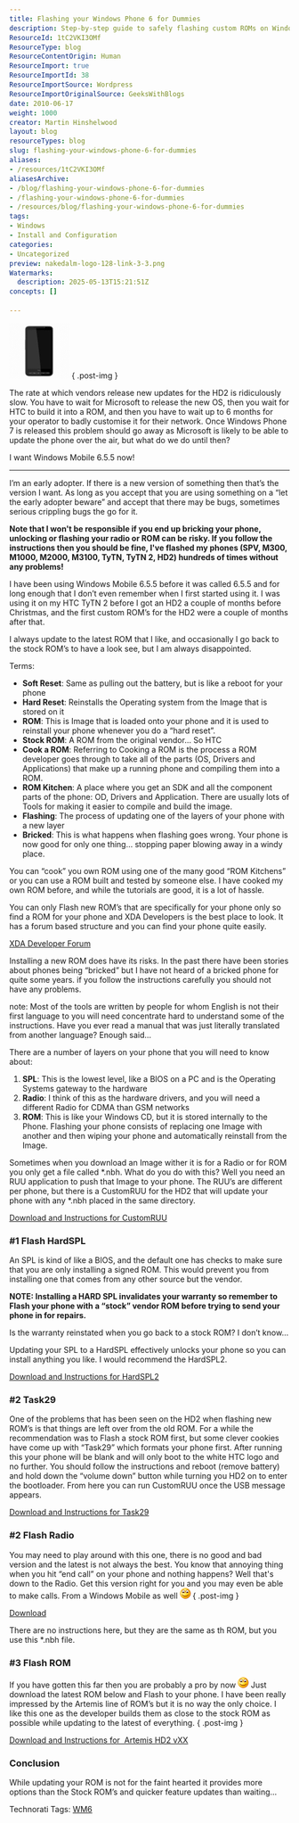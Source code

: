 ```yaml
---
title: Flashing your Windows Phone 6 for Dummies
description: Step-by-step guide to safely flashing custom ROMs on Windows Phone 6 devices, including key terms, risks, tools, and links to resources for the HTC HD2.
ResourceId: 1tC2VKI3OMf
ResourceType: blog
ResourceContentOrigin: Human
ResourceImport: true
ResourceImportId: 38
ResourceImportSource: Wordpress
ResourceImportOriginalSource: GeeksWithBlogs
date: 2010-06-17
weight: 1000
creator: Martin Hinshelwood
layout: blog
resourceTypes: blog
slug: flashing-your-windows-phone-6-for-dummies
aliases:
- /resources/1tC2VKI3OMf
aliasesArchive:
- /blog/flashing-your-windows-phone-6-for-dummies
- /flashing-your-windows-phone-6-for-dummies
- /resources/blog/flashing-your-windows-phone-6-for-dummies
tags:
- Windows
- Install and Configuration
categories:
- Uncategorized
preview: nakedalm-logo-128-link-3-3.png
Watermarks:
  description: 2025-05-13T15:21:51Z
concepts: []

---
```

![image](images/FlashingyourHTCHD2withWindow.5forDummies_A588-image_-1-1.png)
{ .post-img }

The rate at which vendors release new updates for the HD2 is ridiculously slow. You have to wait for Microsoft to release the new OS, then you wait for HTC to build it into a ROM, and then you have to wait up to 6 months for your operator to badly customise it for their network. Once Windows Phone 7 is released this problem should go away as Microsoft is likely to be able to update the phone over the air, but what do we do until then?

I want Windows Mobile 6.5.5 now!

---

I’m an early adopter. If there is a new version of something then that’s the version I want. As long as you accept that you are using something on a “let the early adopter beware” and accept that there may be bugs, sometimes serious crippling bugs the go for it.

**Note that I won't be responsible if you end up bricking your phone, unlocking or flashing your radio or ROM can be risky. If you follow the instructions then you should be fine, I've flashed my phones (SPV, M300, M1000, M2000, M3100, TyTN, TyTN 2, HD2) hundreds of times without any problems!**

I have been using Windows Mobile 6.5.5 before it was called 6.5.5 and for long enough that I don’t even remember when I first started using it. I was using it on my HTC TyTN 2 before I got an HD2 a couple of months before Christmas, and the first custom ROM’s for the HD2 were a couple of months after that.

I always update to the latest ROM that I like, and occasionally I go back to the stock ROM’s to have a look see, but I am always disappointed.

Terms:

- **Soft Reset**: Same as pulling out the battery, but is like a reboot for your phone
- **Hard Reset**: Reinstalls the Operating system from the Image that is stored on it
- **ROM**: This is Image that is loaded onto your phone and it is used to reinstall your phone whenever you do a “hard reset”.
- **Stock ROM**: A ROM from the original vendor… So HTC
- **Cook a ROM**: Referring to Cooking a ROM is the process a ROM developer goes through to take all of the parts (OS, Drivers and Applications) that make up a running phone and compiling them into a ROM.
- **ROM Kitchen**: A place where you get an SDK and all the component parts of the phone: OD, Drivers and Application. There are usually lots of Tools for making it easier to compile and build the image.
- **Flashing**: The process of updating one of the layers of your phone with a new layer
- **Bricked**: This is what happens when flashing goes wrong. Your phone is now good for only one thing… stopping paper blowing away in a windy place.

You can “cook” you own ROM using one of the many good “ROM Kitchens” or you can use a ROM built and tested by someone else. I have cooked my own ROM before, and while the tutorials are good, it is a lot of hassle.

You can only Flash new ROM’s that are specifically for your phone only so find a ROM for your phone and XDA Developers is the best place to look. It has a forum based structure and you can find your phone quite easily.

[XDA Developer Forum](http://forum.xda-developers.com/index.php)

Installing a new ROM does have its risks. In the past there have been stories about phones being “bricked” but I have not heard of a bricked phone for quite some years. if you follow the instructions carefully you should not have any problems.

note: Most of the tools are written by people for whom English is not their first language to you will need concentrate hard to understand some of the instructions. Have you ever read a manual that was just literally translated from another language? Enough said…

There are a number of layers on your phone that you will need to know about:

1. **SPL**: This is the lowest level, like a BIOS on a PC and is the Operating Systems gateway to the hardware
2. **Radio**: I think of this as the hardware drivers, and you will need a different Radio for CDMA than GSM networks
3. **ROM**: This is like your Windows CD, but it is stored internally to the Phone. Flashing your phone consists of replacing one Image with another and then wiping your phone and automatically reinstall from the Image.

Sometimes when you download an Image wither it is for a Radio or for ROM you only get a file called \*.nbh. What do you do with this? Well you need an RUU application to push that Image to your phone. The RUU’s are different per phone, but there is a CustomRUU for the HD2 that will update your phone with any \*.nbh placed in the same directory.

[Download and Instructions for CustomRUU](http://forum.xda-developers.com/showthread.php?t=575524 "http://forum.xda-developers.com/showthread.php?t=575524")

### #1 Flash HardSPL

An SPL is kind of like a BIOS, and the default one has checks to make sure that you are only installing a signed ROM. This would prevent you from installing one that comes from any other source but the vendor.

**NOTE: Installing a HARD SPL invalidates your warranty so remember to Flash your phone with a “stock” vendor ROM before trying to send your phone in for repairs.**

Is the warranty reinstated when you go back to a stock ROM? I don’t know…

Updating your SPL to a HardSPL effectively unlocks your phone so you can install anything you like. I would recommend the HardSPL2.

[Download and Instructions for HardSPL2](http://forum.xda-developers.com/showthread.php?t=609477 "Download and Instructions for HardSPL2")

### #2 Task29

One of the problems that has been seen on the HD2 when flashing new ROM’s is that things are left over from the old ROM. For a while the recommendation was to Flash a stock ROM first, but some clever cookies have come up with “Task29” which formats your phone first. After running this your phone will be blank and will only boot to the white HTC logo and no further. You should follow the instructions and reboot (remove battery) and hold down the “volume down” button while turning you HD2 on to enter the bootloader. From here you can run CustomRUU once the USB message appears.

[Download and Instructions for Task29](http://forum.xda-developers.com/showthread.php?t=644781 "http://forum.xda-developers.com/showthread.php?t=644781")

### #2 Flash Radio

You may need to play around with this one, there is no good and bad version and the latest is not always the best. You know that annoying thing when you hit “end call” on your phone and nothing happens? Well that's down to the Radio. Get this version right for you and you may even be able to make calls. From a Windows Mobile as well ![Smile](images/FlashingyourHTCHD2withWindow.5forDummies_A588-wlEmoticon-smile_2-2-2.png)
{ .post-img }

[Download](http://www.pilotlogic.com/artemis/htc_hd2_radio "get it from here")

There are no instructions here, but they are the same as th ROM, but you use this \*.nbh file.

### #3 Flash ROM

If you have gotten this far then you are probably a pro by now ![Smile](images/FlashingyourHTCHD2withWindow.5forDummies_A588-wlEmoticon-smile_2-2-2.png) Just download the latest ROM below and Flash to your phone. I have been really impressed by the Artemis line of ROM’s but it is no way the only choice. I like this one as the developer builds them as close to the stock ROM as possible while updating to the latest of everything.
{ .post-img }

[Download and Instructions for  Artemis HD2 vXX](http://forum.xda-developers.com/showthread.php?t=612580 "http://forum.xda-developers.com/showthread.php?t=612580")

### Conclusion

While updating your ROM is not for the faint hearted it provides more options than the Stock ROM’s and quicker feature updates than waiting…

Technorati Tags: [WM6](http://technorati.com/tags/WM6)
